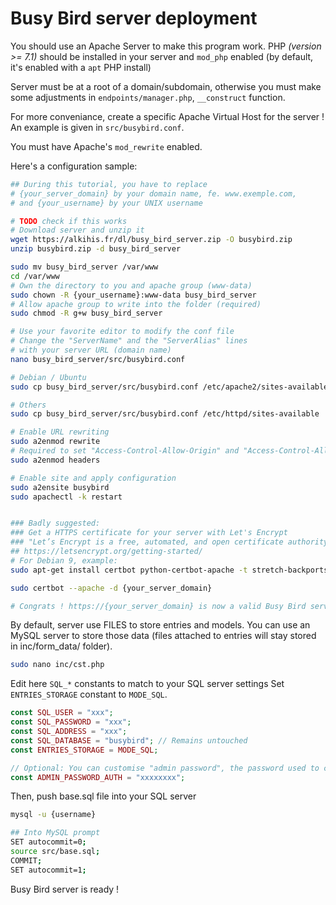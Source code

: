 # Busy Bird server deployment

You should use an Apache Server to make this program work.
PHP *(version >= 7.1)* should be installed in your server and `mod_php` enabled (by default, it's enabled with a `apt` PHP install)


Server must be at a root of a domain/subdomain, otherwise you must make some adjustments in `endpoints/manager.php`, `__construct` function.

For more conveniance, create a specific Apache Virtual Host for the server ! An example is given in `src/busybird.conf`.

You must have Apache's `mod_rewrite` enabled.

Here's a configuration sample:

```bash
## During this tutorial, you have to replace
# {your_server_domain} by your domain name, fe. www.exemple.com,
# and {your_username} by your UNIX username

# TODO check if this works
# Download server and unzip it
wget https://alkihis.fr/dl/busy_bird_server.zip -O busybird.zip 
unzip busybird.zip -d busy_bird_server

sudo mv busy_bird_server /var/www
cd /var/www
# Own the directory to you and apache group (www-data) 
sudo chown -R {your_username}:www-data busy_bird_server
# Allow apache group to write into the folder (required)
sudo chmod -R g+w busy_bird_server

# Use your favorite editor to modify the conf file
# Change the "ServerName" and the "ServerAlias" lines
# with your server URL (domain name)
nano busy_bird_server/src/busybird.conf

# Debian / Ubuntu
sudo cp busy_bird_server/src/busybird.conf /etc/apache2/sites-available

# Others
sudo cp busy_bird_server/src/busybird.conf /etc/httpd/sites-available

# Enable URL rewriting
sudo a2enmod rewrite
# Required to set "Access-Control-Allow-Origin" and "Access-Control-Allow-Headers" headers
sudo a2enmod headers

# Enable site and apply configuration
sudo a2ensite busybird
sudo apachectl -k restart


### Badly suggested:
### Get a HTTPS certificate for your server with Let's Encrypt
### "Let’s Encrypt is a free, automated, and open certificate authority, run for the public’s benefit."
## https://letsencrypt.org/getting-started/
# For Debian 9, example:
sudo apt-get install certbot python-certbot-apache -t stretch-backports

sudo certbot --apache -d {your_server_domain}

# Congrats ! https://{your_server_domain} is now a valid Busy Bird server !
```

By default, server use FILES to store entries and models.
You can use an MySQL server to store those data (files attached to entries will stay stored in inc/form_data/ folder).

```bash
sudo nano inc/cst.php
```

Edit here `SQL_*` constants to match to your SQL server settings
Set `ENTRIES_STORAGE` constant to `MODE_SQL`.

```php
const SQL_USER = "xxx";
const SQL_PASSWORD = "xxx";
const SQL_ADDRESS = "xxx";
const SQL_DATABASE = "busybird"; // Remains untouched
const ENTRIES_STORAGE = MODE_SQL;

// Optional: You can customise "admin password", the password used to create accounts !
const ADMIN_PASSWORD_AUTH = "xxxxxxxx";
```

Then, push base.sql file into your SQL server
```bash
mysql -u {username}

## Into MySQL prompt
SET autocommit=0; 
source src/base.sql; 
COMMIT;
SET autocommit=1; 
```

Busy Bird server is ready !
